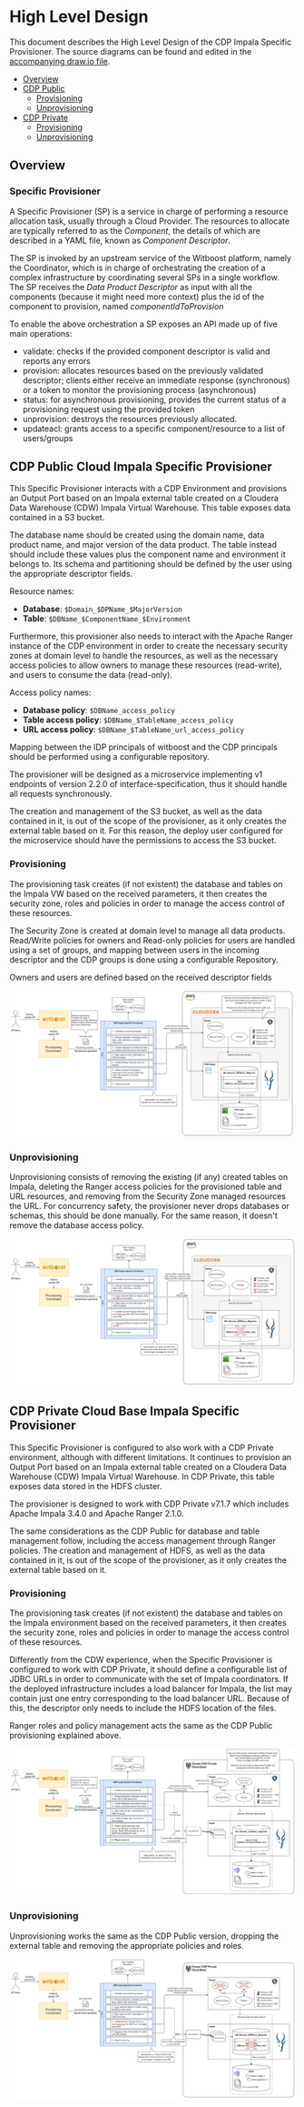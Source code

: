 # High Level Design

This document describes the High Level Design of the CDP Impala Specific Provisioner.
The source diagrams can be found and edited in the [accompanying draw.io file](hld.drawio).

- [Overview](#overview)
- [CDP Public](#cdp-public-cloud-impala-specific-provisioner)
  - [Provisioning](#provisioning)
  - [Unprovisioning](#unprovisioning)
- [CDP Private](#cdp-private-cloud-base-impala-specific-provisioner)
  - [Provisioning](#provisioning-1)
  - [Unprovisioning](#unprovisioning-1)

## Overview

### Specific Provisioner

A Specific Provisioner (SP) is a service in charge of performing a resource allocation task, usually
through a Cloud Provider. The resources to allocate are typically referred to as the _Component_, the
details of which are described in a YAML file, known as _Component Descriptor_.

The SP is invoked by an upstream service of the Witboost platform, namely the Coordinator, which is in charge of orchestrating the creation
of a complex infrastructure by coordinating several SPs in a single workflow. The SP receives
the _Data Product Descriptor_ as input with all the components (because it might need more context) plus the id of the component to provision, named _componentIdToProvision_

To enable the above orchestration a SP exposes an API made up of five main operations:
- validate: checks if the provided component descriptor is valid and reports any errors
- provision: allocates resources based on the previously validated descriptor; clients either receive an immediate response (synchronous) or a token to monitor the provisioning process (asynchronous)
- status: for asynchronous provisioning, provides the current status of a provisioning request using the provided token
- unprovision: destroys the resources previously allocated.
- updateacl: grants access to a specific component/resource to a list of users/groups

## CDP Public Cloud Impala Specific Provisioner

This Specific Provisioner interacts with a CDP Environment and provisions an Output Port based on an Impala external table created on a Cloudera Data Warehouse (CDW) Impala Virtual Warehouse. This table exposes data contained in a S3 bucket.

The database name should be created using the domain name, data product name, and major version of the data product. The table instead should include these values plus the component name and environment it belongs to. Its schema and partitioning should be defined by the user using the appropriate descriptor fields.

Resource names:
- **Database**: `$Domain_$DPName_$MajorVersion`
- **Table**: `$DBName_$ComponentName_$Environment`

Furthermore, this provisioner also needs to interact with the Apache Ranger instance of the CDP environment in order to create the necessary security zones at domain level to handle the resources, as well as the necessary access policies to allow owners to manage these resources (read-write), and users to consume the data (read-only).

Access policy names:
- **Database policy**: `$DBName_access_policy`
- **Table access policy**: `$DBName_$TableName_access_policy`
- **URL access policy**: `$DBName_$TableName_url_access_policy`

Mapping between the IDP principals of witboost and the CDP principals should be performed using a configurable repository.

The provisioner will be designed as a microservice implementing v1 endpoints of version 2.2.0 of interface-specification, thus it should handle all requests synchronously.

The creation and management of the S3 bucket, as well as the data contained in it, is out of the scope of the provisioner, as it only creates the external table based on it. For this reason, the deploy user configured for the microservice should have the permissions to access the S3 bucket.

### Provisioning

The provisioning task creates (if not existent) the database and tables on the Impala VW based on the received parameters, it then creates the security zone, roles and policies in order to manage the access control of these resources.

The Security Zone is created at domain level to manage all data products. Read/Write policies for owners and Read-only policies for users are handled using a set of groups, and mapping between users in the incoming descriptor and the CDP groups is done using a configurable Repository.

Owners and users are defined based on the received descriptor fields

![Provisioning](img/hld-Provisioning.png)

### Unprovisioning

Unprovisioning consists of removing the existing (if any) created tables on Impala, deleting the Ranger access policies for the provisioned table and URL resources, and removing from the Security Zone managed resources the URL. For concurrency safety, the provisioner never drops databases or schemas, this should be done manually. For the same reason, it doesn't remove the database access policy.

![Unprovisioning](img/hld-Unprovisioning.png)

## CDP Private Cloud Base Impala Specific Provisioner

This Specific Provisioner is configured to also work with a CDP Private environment, although with different limitations. It continues to provision an Output Port based on an Impala external table created on a Cloudera Data Warehouse (CDW) Impala Virtual Warehouse. In CDP Private, this table exposes data stored in the HDFS cluster.

The provisioner is designed to work with CDP Private v7.1.7 which includes Apache Impala 3.4.0 and Apache Ranger 2.1.0.

The same considerations as the CDP Public for database and table management follow, including the access management through Ranger policies. The creation and management of HDFS, as well as the data contained in it, is out of the scope of the provisioner, as it only creates the external table based on it.

### Provisioning

The provisioning task creates (if not existent) the database and tables on the Impala environment based on the received parameters, it then creates the security zone, roles and policies in order to manage the access control of these resources.

Differently from the CDW experience, when the Specific Provisioner is configured to work with CDP Private, it should define a configurable list of JDBC URLs in order to communicate with the set of Impala coordinators. If the deployed infrastructure includes a load balancer for Impala, the list may contain just one entry corresponding to the load balancer URL. Because of this, the descriptor only needs to include the HDFS location of the files. 

Ranger roles and policy management acts the same as the CDP Public provisioning explained above. 

![Provisioning](img/hld-PrivateProvisioning.png)

### Unprovisioning

Unprovisioning works the same as the CDP Public version, dropping the external table and removing the appropriate policies and roles.

![Unprovisioning](img/hld-PrivateUnprovisioning.png)
